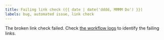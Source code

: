 ```yaml
---
title: Failing link check ({{ date | date('dddd, MMMM Do') }})
labels: bug, automated issue, link check
---
```


The broken link check failed. Check
[the workflow logs](https://github.com/timescale/docs/actions/workflows/daily-link-checker.yml)
to identify the failing links.
